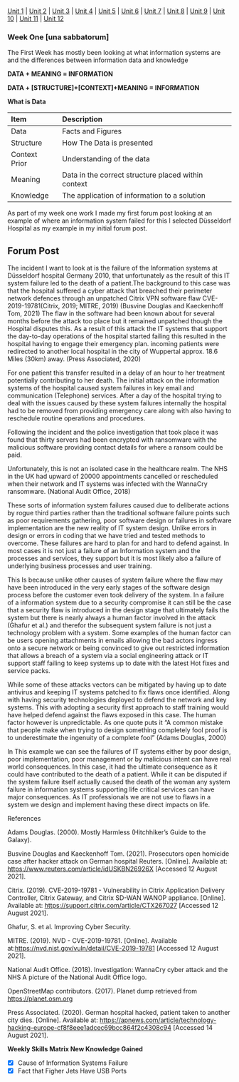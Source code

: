 [Unit 1](/MyPortfolio/OOIS/Unit01.html) | [Unit 2](/MyPortfolio/OOIS/Unit02.html) | [Unit 3](/MyPortfolio/OOIS/Unit03.html) | [Unit 4](/MyPortfolio/OOIS/Unit04.html) | [Unit 5](/MyPortfolio/OOIS/Unit05.html) | [Unit 6](/MyPortfolio/OOIS/Unit06.html) | [Unit 7](/MyPortfolio/OOIS/Unit07.html) | [Unit 8](/MyPortfolio/OOIS/Unit08.html) | [Unit 9](/MyPortfolio/OOIS/Unit09.html) | [Unit 10](/MyPortfolio/OOIS/Unit10.html) | [Unit 11](/MyPortfolio/OOIS/Unit11.html) | [Unit 12](/MyPortfolio/OOIS/Unit12.html)

### Week One [una sabbatorum]

The First Week has mostly been looking at what information systems are and the differences between information data and knowledge 

**DATA + MEANING = INFORMATION** 

**DATA + [STRUCTURE]+[CONTEXT]+MEANING = INFORMATION** 

**What is Data**

| Item            | Description |
| :--             | :--
| Data            | Facts and Figures | 
| Structure	      | How The Data is presented |
| Context	Prior   | Understanding of the data |
| Meaning	        | Data in the correct structure placed within context |
| Knowledge	      | The application of information to a solution |

As part of my week one work I made my first forum post looking at an example of where an information system failed for this I selected Düsseldorf Hospital as my example in my initial forum post.

## Forum Post

The incident I want to look at is the failure of the Information systems at Düsseldorf  hospital Germany 2010, that unfortunately as the result of this IT system failure led to the death of a patient.The background to this case was that the hospital suffered a cyber attack that breached their perimeter network defences through an unpatched Citrix VPN software flaw CVE-2019-19781(Citrix, 2019; MITRE, 2019) (Busvine Douglas and Kaeckenhoff Tom, 2021) The flaw in the software had been known about for several months before the attack too place but it remained unpatched though the Hospital disputes this. As a result of this attack the IT systems that support the day-to-day operations of the hospital started failing this resulted in the hospital having to engage their emergency plan. incoming patients were redirected to another local hospital in the city of Wuppertal approx. 18.6 Miles (30km) away. (Press Associated, 2020)

For one patient this transfer resulted in a delay of an hour to her treatment potentially contributing to her death.
The initial attack on the information systems of the hospital caused system failures in key email and communication (Telephone) services. After a day of the hospital trying to deal with the issues caused by these system failures internally the hospital had to be removed from providing emergency care along with also having to reschedule routine operations and procedures.

Following the incident and the police investigation that took place it was found that thirty servers had been encrypted with ransomware with the malicious software providing contact details for where a ransom could be paid.

Unfortunately, this is not an isolated case in the healthcare realm. The NHS in the UK had upward of 20000 appointments cancelled or rescheduled when their network and IT systems was infected with the WannaCry ransomware. (National Audit Office, 2018)

These sorts of information system failures caused due to deliberate actions by rogue third parties rather than the traditional software failure points such as poor requirements gathering, poor software design or failures in software implementation are the new reality of IT system design. Unlike errors in design or errors in coding that we have tried and tested methods to overcome. These failures are hard to plan for and hard to defend against. In most cases it is not just a failure of an Information system and the processes and services, they support but it is most likely also a failure of underlying business processes and user training.

This Is because unlike other causes of system failure where the flaw may have been introduced in the very early stages of the software design process before the customer even took delivery of the system. In a failure of a information system due to a security compromise it can still be the case that a security flaw is introduced in the design stage that ultimately fails the system but there is nearly always a human factor involved in the attack (Ghafur et al.) and therefor the subsequent system failure is not just a technology problem with a system. Some examples of the human factor can be users opening attachments in emails allowing the bad actors ingress onto a secure network or being convinced to give out restricted information that allows a breach of a system via a social engineering attack or IT support staff failing to keep systems up to date with the latest Hot fixes and service packs.

While some of these attacks vectors can be mitigated by having up to date antivirus and keeping IT systems patched to fix flaws once identified. Along with having security technologies deployed to defend the network and key systems. This with adopting a security first approach to staff training would have helped defend against the flaws exposed in this case. The human factor however is unpredictable. As one quote puts it “A common mistake that people make when trying to design something completely fool proof is to underestimate the ingenuity of a complete fool”  (Adams Douglas, 2000)

In This example we can see the failures of IT systems either by poor design, poor implementation, poor management or by malicious intent can have real world consequences. In this case, it had the ultimate consequence as it could have contributed to the death of a patient. While it can be disputed if the system failure itself actually caused the death of the woman any system failure in information systems supporting life critical services can have major consequences. As IT professionals we are not use to flaws in a system we design and implement having these direct impacts on life.

References

Adams Douglas. (2000). Mostly Harmless (Hitchhiker’s Guide to the Galaxy).

Busvine Douglas and Kaeckenhoff Tom. (2021). Prosecutors open homicide case after hacker attack on German hospital Reuters. [Online]. Available at: https://www.reuters.com/article/idUSKBN26926X [Accessed 12 August 2021].

Citrix. (2019). CVE-2019-19781 - Vulnerability in Citrix Application Delivery Controller, Citrix Gateway, and Citrix SD-WAN WANOP appliance. [Online]. Available at: https://support.citrix.com/article/CTX267027 [Accessed 12 August 2021].

Ghafur, S. et al. Improving Cyber Security.

MITRE. (2019). NVD - CVE-2019-19781. [Online]. Available at:https://nvd.nist.gov/vuln/detail/CVE-2019-19781 [Accessed 12 August 2021].

National Audit Office. (2018). Investigation: WannaCry cyber attack and the NHS A picture of the National Audit Office logo.


OpenStreetMap contributors. (2017). Planet dump retrieved from https://planet.osm.org


Press Associated. (2020). German hospital hacked, patient taken to another city dies. [Online]. Available at: https://apnews.com/article/technology-hacking-europe-cf8f8eee1adcec69bcc864f2c4308c94 [Accessed 14 August 2021].

**Weekly Skills Matrix New Knowledge Gained**

- [x] Cause of Information Systems Failure
- [X] Fact that Figher Jets Have USB Ports 
